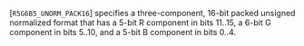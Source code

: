 [`R5G6B5_UNORM_PACK16`] specifies a three-component, 16-bit
packed unsigned normalized format that has a 5-bit R component in bits
11..15, a 6-bit G component in bits 5..10, and a 5-bit B component in
bits 0..4.